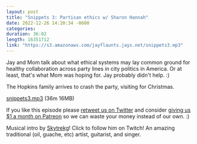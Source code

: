 ```yaml
---
layout: post
title: "Snippets 3: Partisan ethics w/ Sharon Hannah"
date: 2022-12-26 14:20:34 -0600
categories: 
duration: 36:02
length: 16351712
link: "https://s3.amazonaws.com/jayflaunts.jays.net/snippets3.mp3"
---
```


Jay and Mom talk about what ethical systems may lay common ground for
healthy collaboration across party lines in city politics in America.
Or at least, that's what Mom was hoping for. Jay probably didn't help. :)

The Hopkins family arrives to crash the party, visiting for Christmas.

<a href="{{site.storage_url}}/snippets3.mp3" target="_blank">snippets3.mp3</a> (36m 16MB)

If you like this episode please [retweet us on Twitter](https://twitter.com/jayflaunts)
and consider [giving us $1 a month on Patreon](https://www.patreon.com/jayflaunts)
so we can waste your money instead of our own. :)

Musical intro by [Skytrekg](http://twitch.tv/skytrekg)! Click to follow him on Twitch! An amazing traditional
(oil, guache, etc) artist, guitarist, and singer.


